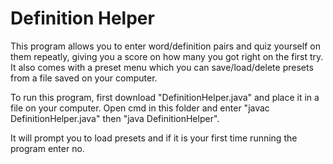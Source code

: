 # Definition Helper
This program allows you to enter word/definition pairs and quiz yourself on them repeatly, giving you a score on how many you got right on the first try. It also comes with a preset menu which you can save/load/delete presets from a file saved on your computer.

To run this program, first download "DefinitionHelper.java" and place it in a file on your computer. Open cmd in this folder and enter "javac DefinitionHelper.java" then "java DefinitionHelper".

It will prompt you to load presets and if it is your first time running the program enter no.

